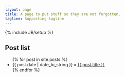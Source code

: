 ```yaml
---
layout: page
title: A page to put stuff so they are not forgotten.
tagline: Supporting tagline
---
```

{% include JB/setup %}

## Post list

<ul class="posts">
  {% for post in site.posts %}
    <li><span>{{ post.date | date_to_string }}</span> &raquo; <a href="{{ BASE_PATH }}{{ post.url }}">{{ post.title }}</a></li>
  {% endfor %}
</ul>

